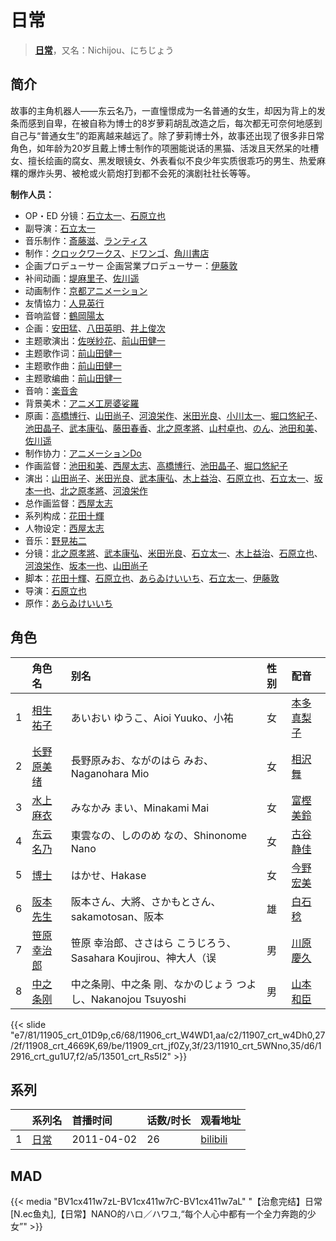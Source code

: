 # 日常


> <u>**[日常](https://bgm.tv/subject/9912)**</u>，又名：Nichijou、にちじょう

## 简介

故事的主角机器人——东云名乃，一直憧憬成为一名普通的女生，却因为背上的发条而感到自卑，在被自称为博士的8岁萝莉胡乱改造之后，每次都无可奈何地感到自己与“普通女生”的距离越来越远了。除了萝莉博士外，故事还出现了很多非日常角色，如年龄为20岁且戴上博士制作的项圈能说话的黑猫、活泼且天然呆的吐槽女、擅长绘画的腐女、黑发眼镜女、外表看似不良少年实质很乖巧的男生、热爱麻糬的爆炸头男、被枪或火箭炮打到都不会死的演剧社社长等等。

**制作人员：**
- OP・ED 分镜：[石立太一](https://bgm.tv/person/11258)、[石原立也](https://bgm.tv/person/1913)
- 副导演：[石立太一](https://bgm.tv/person/11258)
- 音乐制作：[斎藤滋](https://bgm.tv/person/2030)、[ランティス](https://bgm.tv/person/57)
- 制作：[クロックワークス](https://bgm.tv/person/1492)、[ドワンゴ](https://bgm.tv/person/3023)、[角川書店](https://bgm.tv/person/518)
- 企画プロデューサー  企画営業プロデューサー：[伊藤敦](https://bgm.tv/person/666)
- 补间动画：[堤麻里子](https://bgm.tv/person/40865)、[佐川遥](https://bgm.tv/person/29529)
- 动画制作：[京都アニメーション](https://bgm.tv/person/2481)
- 友情協力：[人見英行](https://bgm.tv/person/48938)
- 音响监督：[鶴岡陽太](https://bgm.tv/person/29)
- 企画：[安田猛](https://bgm.tv/person/710)、[八田英明](https://bgm.tv/person/32621)、[井上俊次](https://bgm.tv/person/963)
- 主题歌演出：[佐咲紗花](https://bgm.tv/person/6996)、[前山田健一](https://bgm.tv/person/7205)
- 主题歌作词：[前山田健一](https://bgm.tv/person/7205)
- 主题歌作曲：[前山田健一](https://bgm.tv/person/7205)
- 主题歌编曲：[前山田健一](https://bgm.tv/person/7205)
- 音响：[楽音舎](https://bgm.tv/person/6132)
- 背景美术：[アニメ工房婆娑羅](https://bgm.tv/person/35237)
- 原画：[高橋博行](https://bgm.tv/person/3414)、[山田尚子](https://bgm.tv/person/3687)、[河浪栄作](https://bgm.tv/person/12656)、[米田光良](https://bgm.tv/person/12690)、[小川太一](https://bgm.tv/person/12657)、[堀口悠紀子](https://bgm.tv/person/3288)、[池田晶子](https://bgm.tv/person/2032)、[武本康弘](https://bgm.tv/person/669)、[藤田春香](https://bgm.tv/person/1498)、[北之原孝將](https://bgm.tv/person/12660)、[山村卓也](https://bgm.tv/person/15808)、[のん](https://bgm.tv/person/9732)、[池田和美](https://bgm.tv/person/3173)、[佐川遥](https://bgm.tv/person/29529)
- 制作协力：[アニメーションDo](https://bgm.tv/person/23265)
- 作画监督：[池田和美](https://bgm.tv/person/3173)、[西屋太志](https://bgm.tv/person/3416)、[高橋博行](https://bgm.tv/person/3414)、[池田晶子](https://bgm.tv/person/2032)、[堀口悠紀子](https://bgm.tv/person/3288)
- 演出：[山田尚子](https://bgm.tv/person/3687)、[米田光良](https://bgm.tv/person/12690)、[武本康弘](https://bgm.tv/person/669)、[木上益治](https://bgm.tv/person/2227)、[石原立也](https://bgm.tv/person/1913)、[石立太一](https://bgm.tv/person/11258)、[坂本一也](https://bgm.tv/person/3419)、[北之原孝將](https://bgm.tv/person/12660)、[河浪栄作](https://bgm.tv/person/12656)
- 总作画监督：[西屋太志](https://bgm.tv/person/3416)
- 系列构成：[花田十輝](https://bgm.tv/person/262)
- 人物设定：[西屋太志](https://bgm.tv/person/3416)
- 音乐：[野見祐二](https://bgm.tv/person/2124)
- 分镜：[北之原孝將](https://bgm.tv/person/12660)、[武本康弘](https://bgm.tv/person/669)、[米田光良](https://bgm.tv/person/12690)、[石立太一](https://bgm.tv/person/11258)、[木上益治](https://bgm.tv/person/2227)、[石原立也](https://bgm.tv/person/1913)、[河浪栄作](https://bgm.tv/person/12656)、[坂本一也](https://bgm.tv/person/3419)、[山田尚子](https://bgm.tv/person/3687)
- 脚本：[花田十輝](https://bgm.tv/person/262)、[石原立也](https://bgm.tv/person/1913)、[あらゐけいいち](https://bgm.tv/person/14934)、[石立太一](https://bgm.tv/person/11258)、[伊藤敦](https://bgm.tv/person/666)
- 导演：[石原立也](https://bgm.tv/person/1913)
- 原作：[あらゐけいいち](https://bgm.tv/person/14934)

## 角色

|     |   角色名   |   别名  | 性别 |  配音  |
|:--- |:------  |:----      |:---  |:--   |
| 1 | [相生祐子](https://bgm.tv/character/11905) | あいおい ゆうこ、Aioi Yuuko、小祐 | 女 | [本多真梨子](https://bgm.tv/person/5203) |
| 2 | [长野原美绪](https://bgm.tv/character/11906) | 長野原みお、ながのはら みお、Naganohara Mio | 女 | [相沢舞](https://bgm.tv/person/5010) |
| 3 | [水上麻衣](https://bgm.tv/character/11907) | みなかみ まい、Minakami Mai | 女 | [富樫美鈴](https://bgm.tv/person/5182) |
| 4 | [东云名乃](https://bgm.tv/character/11908) | 東雲なの、しののめ なの、Shinonome Nano | 女 | [古谷静佳](https://bgm.tv/person/6205) |
| 5 | [博士](https://bgm.tv/character/11909) | はかせ、Hakase | 女 | [今野宏美](https://bgm.tv/person/4457) |
| 6 | [阪本先生](https://bgm.tv/character/11910) | 阪本さん、大將、さかもとさん、sakamotosan、阪本 | 雄 | [白石稔](https://bgm.tv/person/4445) |
| 7 | [笹原幸治郎](https://bgm.tv/character/12916) | 笹原 幸治郎、ささはら こうじろう、Sasahara Koujirou、神大人（误 | 男 | [川原慶久](https://bgm.tv/person/5178) |
| 8 | [中之条刚](https://bgm.tv/character/13501) | 中之条剛、中之条 剛、なかのじょう つよし、Nakanojou Tsuyoshi | 男 | [山本和臣](https://bgm.tv/person/5155) |

{{< slide "e7/81/11905_crt_01D9p,c6/68/11906_crt_W4WD1,aa/c2/11907_crt_w4Dh0,27/2f/11908_crt_4669K,69/be/11909_crt_jf0Zy,3f/23/11910_crt_5WNno,35/d6/12916_crt_gu1U7,f2/a5/13501_crt_Rs5I2" >}}

## 系列

|     | 系列名 | 首播时间       | 话数/时长 | 观看地址                                                      |
|:----|:----|:-----------|:------|:----------------------------------------------------------|
| 1   |[日常](https://bgm.tv/subject/9912)| 2011-04-02 | 26    | [bilibili](https://www.bilibili.com/bangumi/play/ep15189) |

## MAD

{{< media  "BV1cx411w7zL-BV1cx411w7rC-BV1cx411w7aL"
"【治愈完结】日常[N.ec鱼丸],【日常】NANO的ハロ／ハワユ,“每个人心中都有一个全力奔跑的少女”"  >}}

